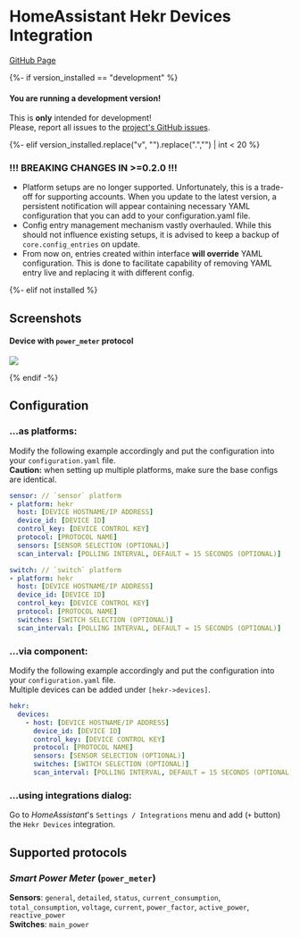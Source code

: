 # HomeAssistant Hekr Devices Integration
[GitHub Page](https://github.com/alryaz/hass-hekr-component)

{%- if version_installed == "development" %}

#### You are running a development version!
This is **only** intended for development!  
Please, report all issues to the [project's GitHub issues](https://github.com/alryaz/hass-hekr-component/issues).

{%- elif version_installed.replace("v", "").replace(".","") | int < 20  %}

### !!! BREAKING CHANGES IN >=0.2.0 !!!
- Platform setups are no longer supported. Unfortunately, this is a trade-off for supporting accounts.
  When you update to the latest version, a persistent notification will appear containing necessary
  YAML configuration that you can add to your configuration.yaml file.
- Config entry management mechanism vastly overhauled. While this should not influence
  existing setups, it is advised to keep a backup of `core.config_entries` on update.
- From now on, entries created within interface **will override** YAML configuration. This is done
  to facilitate capability of removing YAML entry live and replacing it with different config.

{%- elif not installed %}

## Screenshots
#### Device with `power_meter` protocol
![](images/power_meter/badges.png)

{% endif -%}

## Configuration
### ...as platforms:
Modify the following example accordingly and put the configuration into your `configuration.yaml` file.  
__Caution:__ when setting up multiple platforms, make sure the base configs are identical.
```yaml
sensor: // `sensor` platform
- platform: hekr
  host: [DEVICE HOSTNAME/IP ADDRESS]
  device_id: [DEVICE ID]
  control_key: [DEVICE CONTROL KEY]
  protocol: [PROTOCOL NAME]
  sensors: [SENSOR SELECTION (OPTIONAL)]
  scan_interval: [POLLING INTERVAL, DEFAULT = 15 SECONDS (OPTIONAL)]

switch: // `switch` platform
- platform: hekr
  host: [DEVICE HOSTNAME/IP ADDRESS]
  device_id: [DEVICE ID]
  control_key: [DEVICE CONTROL KEY]
  protocol: [PROTOCOL NAME]
  switches: [SWITCH SELECTION (OPTIONAL)]
  scan_interval: [POLLING INTERVAL, DEFAULT = 15 SECONDS (OPTIONAL)]
```
### ...via component:
Modify the following example accordingly and put the configuration into your `configuration.yaml` file.  
Multiple devices can be added under `[hekr->devices]`.
```yaml
hekr:
  devices:
    - host: [DEVICE HOSTNAME/IP ADDRESS]
      device_id: [DEVICE ID]
      control_key: [DEVICE CONTROL KEY]
      protocol: [PROTOCOL NAME]
      sensors: [SENSOR SELECTION (OPTIONAL)]
      switches: [SWITCH SELECTION (OPTIONAL)]
      scan_interval: [POLLING INTERVAL, DEFAULT = 15 SECONDS (OPTIONAL)]
```
### ...using integrations dialog:
Go to _HomeAssistant_'s `Settings / Integrations` menu and add (`+` button) the `Hekr Devices` integration.

## Supported protocols
### _Smart Power Meter_ (`power_meter`)
__Sensors__: `general`, `detailed`, `status`, `current_consumption`, `total_consumption`, `voltage`, `current`,
             `power_factor`, `active_power`, `reactive_power`   
__Switches__: `main_power`